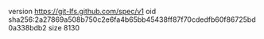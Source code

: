 version https://git-lfs.github.com/spec/v1
oid sha256:2a27869a508b750c2e6fa4b65bb45438ff87f70cdedfb60f86725bd0a338bdb2
size 8130
